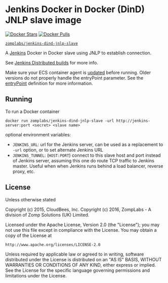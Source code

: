 # Jenkins Docker in Docker (DinD) JNLP slave image

[![Docker Stars](https://img.shields.io/docker/stars/zomplabs/jenkins-dind-jnlp-slave.svg)](https://hub.docker.com/r/zomplabs/jenkins-dind-jnlp-slave)
[![Docker Pulls](https://img.shields.io/docker/pulls/zomplabs/jenkins-dind-jnlp-slave.svg)](https://hub.docker.com/r/zomplabs/jenkins-dind-jnlp-slave)


[`zomplabs/jenkins-dind-jnlp-slave`](https://hub.docker.com/r/zomplabs/jenkins-dind-jnlp-slave/)

A [Jenkins](https://jenkins-ci.org) Docker in Docker slave using JNLP to establish connection.

See [Jenkins Distributed builds](https://wiki.jenkins-ci.org/display/JENKINS/Distributed+builds) for more info.

Make sure your ECS container agent is [updated](http://docs.aws.amazon.com/AmazonECS/latest/developerguide/ecs-agent-update.html) before running. Older versions do not properly handle the entryPoint parameter. See the [entryPoint](http://docs.aws.amazon.com/AmazonECS/latest/developerguide/task_definition_parameters.html#container_definitions) definition for more information.

## Running

To run a Docker container

    docker run zomplabs/jenkins-dind-jnlp-slave -url http://jenkins-server:port <secret> <slave name>

optional environment variables:

* `JENKINS_URL`: url for the Jenkins server, can be used as a replacement to `-url` option, or to set alternate Jenkins URL
* `JENKINS_TUNNEL`: (`HOST:PORT`) connect to this slave host and port instead of Jenkins server, assuming this one do route TCP traffic to Jenkins master. Useful when when Jenkins runs behind a load balancer, reverse proxy, etc.

## License
Unless otherwise stated

Copyright (c) 2015, CloudBees, Inc.
Copyright (c) 2016, ZompLabs - A division of Zomp Solutions (UK) Limited.

Licensed under the Apache License, Version 2.0 (the "License");
you may not use this file except in compliance with the License.
You may obtain a copy of the License at

    http://www.apache.org/licenses/LICENSE-2.0

Unless required by applicable law or agreed to in writing, software
distributed under the License is distributed on an "AS IS" BASIS,
WITHOUT WARRANTIES OR CONDITIONS OF ANY KIND, either express or implied.
See the License for the specific language governing permissions and
limitations under the License.
